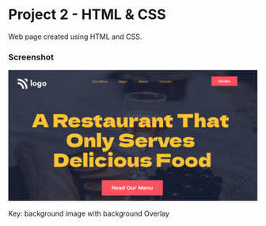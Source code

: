 # Project 2 - HTML & CSS

Web page created using HTML and CSS.

### Screenshot
![Image-1](./thumbnail.png)


Key: background image with background Overlay
